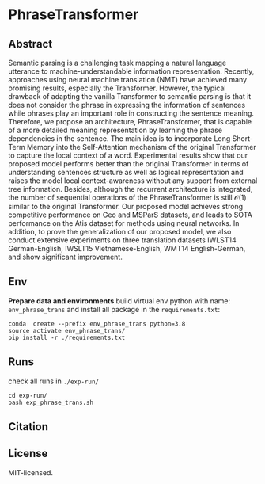 # PhraseTransformer
## Abstract
  Semantic parsing is a challenging task mapping a natural language utterance to machine-understandable information representation. 
  Recently, approaches using neural machine translation (NMT) have achieved many promising results, especially the Transformer.
  However, the typical drawback of adapting the vanilla Transformer to semantic parsing is that it does not consider the phrase in expressing the information of sentences while phrases play an important role in constructing the sentence meaning. 
  Therefore, we propose an architecture, PhraseTransformer, that is capable of a more detailed meaning representation by learning the phrase dependencies in the sentence. 
  The main idea is to incorporate Long Short-Term Memory  into the Self-Attention mechanism of the original Transformer to capture the local context of a word. Experimental results show that our proposed model  performs better than the original Transformer  in terms of understanding sentences structure as well as logical representation and raises the model local context-awareness   without any support from external tree information. 
  Besides, although the recurrent architecture is integrated, the number of sequential operations of the PhraseTransformer is still $\mathcal{O}(1)$ similar to the original Transformer.   Our proposed model achieves strong competitive performance on Geo and MSParS datasets, and leads to SOTA performance on the Atis dataset for methods using neural networks. 
  In addition, to prove the generalization of our proposed model, we also conduct extensive experiments on three translation datasets IWLST14 German-English, IWSLT15 Vietnamese-English, WMT14 English-German, and show significant improvement. 
## Env
**Prepare data and environments** build virtual env python with name: `env_phrase_trans`  and install all package in the `requirements.txt`:
```commandline
conda  create --prefix env_phrase_trans python=3.8 
source activate env_phrase_trans/
pip install -r ./requirements.txt
```

## Runs
check all runs in `./exp-run/`
```
cd exp-run/
bash exp_phrase_trans.sh
```
## Citation
##  License
MIT-licensed. 